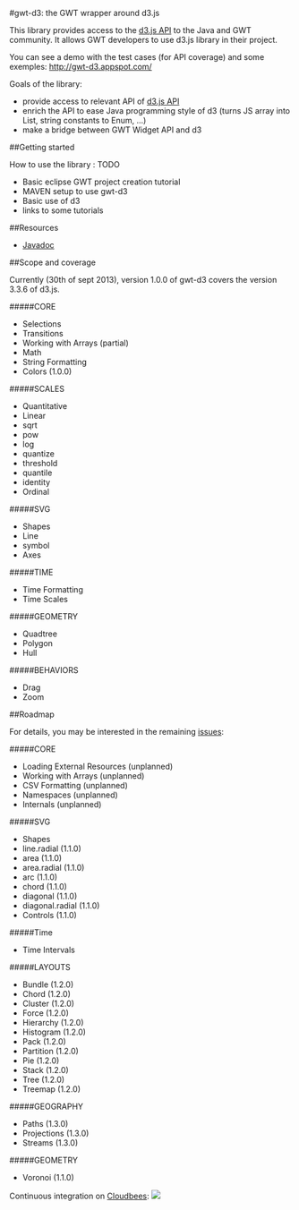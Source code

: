 #gwt-d3: the GWT wrapper around d3.js


This library provides access to the [d3.js API](http://d3js.org/) to the Java and GWT community.
It allows GWT developers to use d3.js library in their project.

You can see a demo with the test cases (for API coverage) and some exemples:
http://gwt-d3.appspot.com/

Goals of the library:
- provide access to relevant API of [d3.js API](http://d3js.org/)
- enrich the API to ease Java programming style of d3 (turns JS array into List, string constants to Enum, ...)
- make a bridge between GWT Widget API and d3 
 

##Getting started

How to use the library :
TODO
- Basic eclipse GWT project creation tutorial
- MAVEN setup to use gwt-d3
- Basic use of d3
- links to some tutorials

##Resources

- <a href="http://gwtd3.github.io/gwt-d3/apidocs/">Javadoc</a>


##Scope and coverage

Currently (30th of sept 2013), version 1.0.0 of gwt-d3 covers the version 3.3.6 of d3.js.

#####CORE
- Selections 
- Transitions
- Working with Arrays (partial)
- Math  
- String Formatting
- Colors  (1.0.0)

#####SCALES
- Quantitative
 - Linear
 - sqrt
 - pow
 - log
 - quantize
 - threshold
 - quantile
 - identity
- Ordinal

#####SVG 
- Shapes
 - Line
 - symbol
- Axes

#####TIME
- Time Formatting
- Time Scales


#####GEOMETRY
- Quadtree
- Polygon
- Hull

#####BEHAVIORS
- Drag
- Zoom


##Roadmap

For details, you may be interested in the remaining [issues](https://github.com/gwtd3/gwt-d3/issues?milestone=&page=1&state=open):

#####CORE
- Loading External Resources (unplanned)
- Working with Arrays (unplanned)
- CSV Formatting (unplanned)
- Namespaces (unplanned)
- Internals (unplanned)

#####SVG 
- Shapes
 - line.radial (1.1.0)
 - area (1.1.0)
 - area.radial (1.1.0)
 - arc (1.1.0)
 - chord (1.1.0)
 - diagonal (1.1.0)
 - diagonal.radial (1.1.0)
- Controls (1.1.0)

#####Time 
- Time Intervals

#####LAYOUTS
- Bundle (1.2.0)
- Chord (1.2.0)
- Cluster (1.2.0)
- Force (1.2.0)
- Hierarchy (1.2.0)
- Histogram (1.2.0)
- Pack (1.2.0)
- Partition (1.2.0)
- Pie (1.2.0)
- Stack (1.2.0)
- Tree (1.2.0)
- Treemap (1.2.0)

#####GEOGRAPHY
- Paths (1.3.0)
- Projections (1.3.0)
- Streams (1.3.0)
 
#####GEOMETRY
- Voronoi (1.1.0)






Continuous integration on <a href="https://gwt-d3.ci.cloudbees.com/job/CI%20of%20gwt-d3/">Cloudbees</a>:
<a href='https://gwt-d3.ci.cloudbees.com/job/CI%20of%20gwt-d3/'><img src='https://gwt-d3.ci.cloudbees.com/buildStatus/icon?job=CI of gwt-d3'></a>
